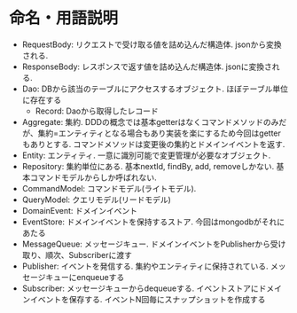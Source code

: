 # 命名・用語説明

- RequestBody: リクエストで受け取る値を詰め込んだ構造体. jsonから変換される.
- ResponseBody: レスポンスで返す値を詰め込んだ構造体. jsonに変換される.
- Dao: DBから該当のテーブルにアクセスするオブジェクト. ほぼテーブル単位に存在する
    - Record: Daoから取得したレコード
- Aggregate: 集約. DDDの概念では基本getterはなくコマンドメソッドのみだが、集約=エンティティとなる場合もあり実装を楽にするため今回はgetterもありとする. コマンドメソッドは変更後の集約とドメインイベントを返す.
- Entity: エンティティ. 一意に識別可能で変更管理が必要なオブジェクト.
- Repository: 集約単位にある. 基本nextId, findBy, add, removeしかない. 基本コマンドモデルからしか呼ばれない.
- CommandModel: コマンドモデル(ライトモデル).
- QueryModel: クエリモデル(リードモデル)
- DomainEvent: ドメインイベント
- EventStore: ドメインイベントを保持するストア. 今回はmongodbがそれにあたる
- MessageQueue: メッセージキュー. ドメインイベントをPublisherから受け取り、順次、Subscriberに渡す
- Publisher: イベントを発信する. 集約やエンティティに保持されている. メッセージキューにenqueueする
- Subscriber: メッセージキューからdequeueする. イベントストアにドメインイベントを保存する. イベントN回毎にスナップショットを作成する
